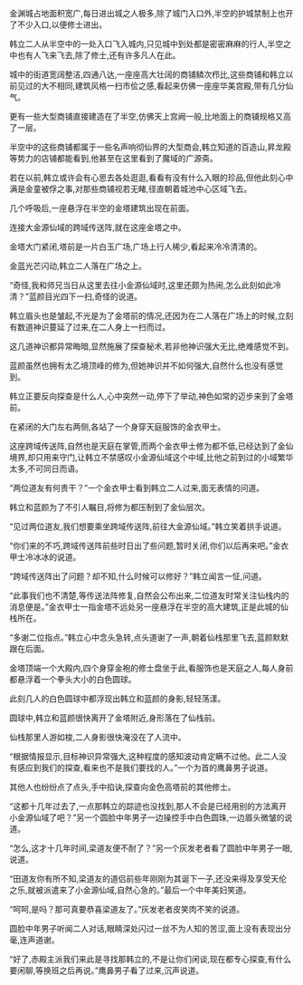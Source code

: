 
金渊城占地面积宽广,每日进出城之人极多,除了城门入口外,半空的护城禁制上也开了不少入口,以便修士进出。

韩立二人从半空中的一处入口飞入城内,只见城中到处都是密密麻麻的行人,半空之中也有人飞来飞去,除了修士,还有许多凡人在此。

城中的街道宽阔整洁,四通八达,一座座高大壮阔的商铺鳞次栉比,这些商铺和韩立以前见过的大不相同,建筑风格一扫市侩之感,看起来仿佛一座座华美宫殿,带有几分仙气。

更有一些大型商铺直接建造在了半空,仿佛天上宫阙一般,比地面上的商铺规格又高了一层。

半空中的这些商铺都属于一些名声响彻仙界的大型商会,韩立知道的百造山,昇龙殿等势力的店铺都能看到,他甚至在这里看到了魔域的广源斋。

若在以前,韩立或许会有心思去各处逛逛,看看有没有什么入眼的珍品,但他此刻心中满是金童被俘之事,对那些商铺视若无睹,径直朝着城池中心区域飞去。

几个呼吸后,一座悬浮在半空的金塔建筑出现在前面。

连接大金源仙域的跨域传送阵,就在这座金塔之中。

金塔大门紧闭,塔前是一片白玉广场,广场上行人稀少,看起来冷冷清清的。

金蓝光芒闪动,韩立二人落在广场之上。

“奇怪,我和师兄当日从这里去往小金源仙域时,这里还颇为热闹,怎么此刻如此冷清？”蓝颜目光四下一扫,奇怪的说道。

韩立眉头也是皱起,不光是为了金塔前的情况,还因为在二人落在广场上的时候,立刻有数道神识蔓延了过来,在二人身上一扫而过。

这几道神识都异常晦暗,显然施展了探查秘术,若非他神识强大无比,绝难感觉不到。

蓝颜虽然也拥有太乙境顶峰的修为,但她神识并不如何强大,自然什么也没有感觉到。

韩立正要反向探查是什么人,心中突然一动,停下了举动,神色如常的迈步来到了金塔前。

在紧闭的大门左右两侧,各站了一个身穿天庭服饰的金衣甲士。

这座跨域传送阵,自然也是天庭在掌管,而两个金衣甲士修为都不低,已经达到了金仙境界,却只用来守门,让韩立不禁感叹小金源仙域这个中域,比他之前到过的小域繁华太多,不可同日而语。

“两位道友有何贵干？”一个金衣甲士看到韩立二人过来,面无表情的问道。

韩立和蓝颜为了不引人瞩目,将修为都压制到了金仙层次。

“见过两位道友,我们想要乘坐跨域传送阵,前往大金源仙域。”韩立笑着拱手说道。

“你们来的不巧,跨域传送阵前些时日出了些问题,暂时关闭,你们以后再来吧。”金衣甲士冷冰冰的说道。

“跨域传送阵出了问题？却不知,什么时候可以修好？”韩立闻言一怔,问道。

“此事我们也不清楚,等传送法阵修复,自然会公布出来,二位道友时常关注仙栈内的消息便是。”金衣甲士一指金塔不远处另一座悬浮在半空的高大建筑,正是此城的仙栈所在。

“多谢二位指点。”韩立心中念头急转,点头道谢了一声,朝着仙栈那里飞去,蓝颜默默跟在后面。

金塔顶端一个大殿内,四个身穿金袍的修士盘坐于此,看服饰也是天庭之人,每人身前都悬浮着一个拳头大小的白色圆球。

此刻几人的白色圆球中都浮现出韩立和蓝颜的身影,轻轻荡漾。

圆球中,韩立和蓝颜很快离开了金塔附近,身形落在了仙栈前。

仙栈那里人游如梭,二人身影很快淹没在了人流中。

“根据情报显示,目标神识异常强大,这种程度的感知波动肯定瞒不过他。此二人没有感应到我们的探查,看来也不是我们要找的人。”一个为首的鹰鼻男子说道。

其他人也纷纷点了点头,手中掐诀,探查向金色高塔前的其他修士。

“这都十几年过去了,一点那韩立的踪迹也没找到,那人不会是已经用别的方法离开小金源仙域了吧？”另一个圆脸中年男子一边操控手中白色圆珠,一边眉头微皱的说道。

“怎么,这才十几年时间,梁道友便不耐了？”另一个灰发老者看了圆脸中年男子一眼,说道。

“田道友你有所不知,梁道友的道侣前些年刚刚为其诞下一子,还没来得及享受天伦之乐,就被派遣来了小金源仙域,自然心急的。”最后一个中年美妇笑道。

“呵呵,是吗？那可真要恭喜梁道友了。”灰发老者皮笑肉不笑的说道。

圆脸中年男子听闻二人对话,眼睛深处闪过一丝不为人知的苦涩,面上没有表现出分毫,连声道谢。

“好了,赤殿主派我们来此是寻找那韩立的,不是让你们闲谈,现在都专心探查,有什么要闲聊,等换班之后再说。”鹰鼻男子看了过来,沉声说道。